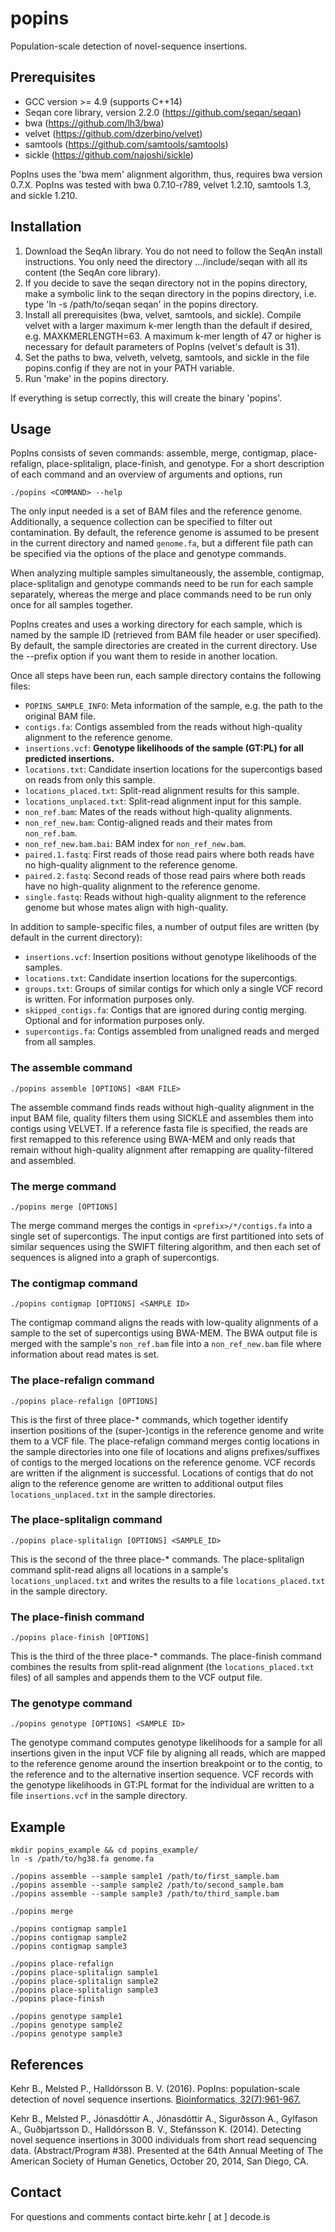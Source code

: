 popins
======

Population-scale detection of novel-sequence insertions.


Prerequisites
-------------

* GCC version >= 4.9 (supports C++14)
* Seqan core library, version 2.2.0 (https://github.com/seqan/seqan)
* bwa (https://github.com/lh3/bwa)
* velvet (https://github.com/dzerbino/velvet)
* samtools (https://github.com/samtools/samtools)
* sickle (https://github.com/najoshi/sickle)

PopIns uses the 'bwa mem' alignment algorithm, thus, requires bwa version 0.7.X.
PopIns was tested with bwa 0.7.10-r789, velvet 1.2.10, samtools 1.3, and sickle 1.210.


Installation
------------

1. Download the SeqAn library. You do not need to follow the SeqAn install instructions. You only need the directory .../include/seqan with all its content (the SeqAn core library).
2. If you decide to save the seqan directory not in the popins directory, make a symbolic link to the seqan directory in the popins directory, i.e. type 'ln -s /path/to/seqan seqan' in the popins directory.
3. Install all prerequisites (bwa, velvet, samtools, and sickle).
   Compile velvet with a larger maximum k-mer length than the default if desired, e.g. MAXKMERLENGTH=63.
   A maximum k-mer length of 47 or higher is necessary for default parameters of PopIns (velvet's default is 31).
4. Set the paths to bwa, velveth, velvetg, samtools, and sickle in the file popins.config if they are not in your PATH variable.
5. Run 'make' in the popins directory.

If everything is setup correctly, this will create the binary 'popins'.


Usage
-----

PopIns consists of seven commands: assemble, merge, contigmap, place-refalign, place-splitalign, place-finish, and genotype.
For a short description of each command and an overview of arguments and options, run

    ./popins <COMMAND> --help
    
The only input needed is a set of BAM files and the reference genome. Additionally, a sequence collection can be specified to filter out contamination.
By default, the reference genome is assumed to be present in the current directory and named `genome.fa`, but a different file path can be specified via the options of the place and genotype commands.

When analyzing multiple samples simultaneously, the assemble, contigmap, place-splitalign and genotype commands need to be run for each sample separately, whereas the merge and place commands need to be run only once for all samples together.

PopIns creates and uses a working directory for each sample, which is named by the sample ID (retrieved from BAM file header or user specified).
By default, the sample directories are created in the current directory. Use the --prefix option if you want them to reside in another location.

Once all steps have been run, each sample directory contains the following files:
- `POPINS_SAMPLE_INFO`: Meta information of the sample, e.g. the path to the original BAM file.
- `contigs.fa`: Contigs assembled from the reads without high-quality alignment to the reference genome.
- `insertions.vcf`: **Genotype likelihoods of the sample (GT:PL) for all predicted insertions.**
- `locations.txt`: Candidate insertion locations for the supercontigs based on reads from only this sample.
- `locations_placed.txt`: Split-read alignment results for this sample.
- `locations_unplaced.txt`: Split-read alignment input for this sample.
- `non_ref.bam`: Mates of the reads without high-quality alignments.
- `non_ref_new.bam`: Contig-aligned reads and their mates from `non_ref.bam`.
- `non_ref_new.bam.bai`: BAM index for `non_ref_new.bam`. 
- `paired.1.fastq`: First reads of those read pairs where both reads have no high-quality alignment to the reference genome.
- `paired.2.fastq`: Second reads of those read pairs where both reads have no high-quality alignment to the reference genome.
- `single.fastq`:  Reads without high-quality alignment to the reference genome but whose mates align with high-quality.

In addition to sample-specific files, a number of output files are written (by default in the current directory):
- `insertions.vcf`: Insertion positions without genotype likelihoods of the samples.
- `locations.txt`: Candidate insertion locations for the supercontigs.
- `groups.txt`: Groups of similar contigs for which only a single VCF record is written. For information purposes only.
- `skipped_contigs.fa`: Contigs that are ignored during contig merging. Optional and for information purposes only.
- `supercontigs.fa`: Contigs assembled from unaligned reads and merged from all samples.


### The assemble command

    ./popins assemble [OPTIONS] <BAM FILE>

The assemble command finds reads without high-quality alignment in the input BAM file, quality filters them using SICKLE and assembles them into contigs using VELVET.
If a reference fasta file is specified, the reads are first remapped to this reference using BWA-MEM and only reads that remain without high-quality alignment after remapping are quality-filtered and assembled.


### The merge command

    ./popins merge [OPTIONS]

The merge command merges the contigs in `<prefix>/*/contigs.fa` into a single set of supercontigs.
The input contigs are first partitioned into sets of similar sequences using the SWIFT filtering algorithm, and then each set of sequences is aligned into a graph of supercontigs.


### The contigmap command

    ./popins contigmap [OPTIONS] <SAMPLE ID>

The contigmap command aligns the reads with low-quality alignments of a sample to the set of supercontigs using BWA-MEM.
The BWA output file is merged with the sample's `non_ref.bam` file into a `non_ref_new.bam` file where information about read mates is set.


### The place-refalign command

    ./popins place-refalign [OPTIONS]

This is the first of three place-* commands, which together identify insertion positions of the (super-)contigs in the reference genome and write them to a VCF file.
The place-refalign command merges contig locations in the sample directories into one file of locations and aligns prefixes/suffixes of contigs to the merged locations on the reference genome. VCF records are written if the alignment is successful. Locations of contigs that do not align to the reference genome are written to additional output files `locations_unplaced.txt` in the sample directories.


### The place-splitalign command

    ./popins place-splitalign [OPTIONS] <SAMPLE_ID>

This is the second of the three place-* commands. The place-splitalign command split-read aligns all locations in a sample's `locations_unplaced.txt` and writes the results to a file `locations_placed.txt` in the sample directory.


### The place-finish command

    ./popins place-finish [OPTIONS]
    
This is the third of the three place-* commands. The place-finish command combines the results from split-read alignment (the `locations_placed.txt` files) of all samples and appends them to the VCF output file.


### The genotype command

    ./popins genotype [OPTIONS] <SAMPLE ID>

The genotype command computes genotype likelihoods for a sample for all insertions given in the input VCF file by aligning all reads, which are mapped to the reference genome around the insertion breakpoint or to the contig, to the reference and to the alternative insertion sequence.
VCF records with the genotype likelihoods in GT:PL format for the individual are written to a file `insertions.vcf` in the sample directory.


Example
-------

    mkdir popins_example && cd popins_example/
    ln -s /path/to/hg38.fa genome.fa
    
    ./popins assemble --sample sample1 /path/to/first_sample.bam
    ./popins assemble --sample sample2 /path/to/second_sample.bam
    ./popins assemble --sample sample3 /path/to/third_sample.bam
    
    ./popins merge
    
    ./popins contigmap sample1
    ./popins contigmap sample2
    ./popins contigmap sample3
    
    ./popins place-refalign
    ./popins place-splitalign sample1
    ./popins place-splitalign sample2
    ./popins place-splitalign sample3
    ./popins place-finish
    
    ./popins genotype sample1
    ./popins genotype sample2
    ./popins genotype sample3
    


References
----------

Kehr B., Melsted P., Halldórsson B. V. (2016).
PopIns: population-scale detection of novel sequence insertions.
[Bioinformatics, 32(7):961-967.](http://bioinformatics.oxfordjournals.org/content/32/7/961.abstract)

Kehr B., Melsted P., Jónasdóttir A., Jónasdóttir A., Sigurðsson A., Gylfason A., Guðbjartsson D., Halldórsson B. V., Stefánsson K. (2014).
Detecting novel sequence insertions in 3000 individuals from short read sequencing data. (Abstract/Program #38).
Presented at the 64th Annual Meeting of The American Society of Human Genetics, October 20, 2014, San Diego, CA.


Contact
-------

For questions and comments contact birte.kehr [ at ] decode.is
